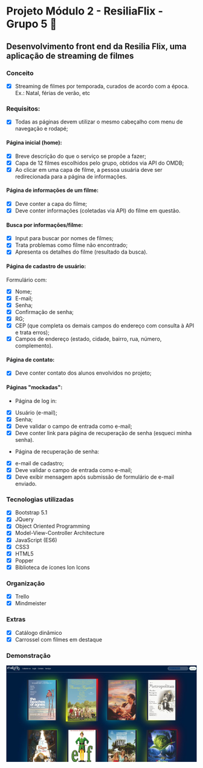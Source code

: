 # Projeto Módulo 2 - ResiliaFlix - Grupo 5 🍿
## Desenvolvimento front end da Resilia Flix, uma aplicação de streaming de filmes
### Conceito
- [x] Streaming de filmes por temporada, curados de acordo com a época. Ex.: Natal, férias de verão, etc

### Requisitos:

- [x] Todas as páginas devem utilizar o mesmo cabeçalho com menu de navegação e rodapé;
#### Página inicial (home):
- [x] Breve descrição do que o serviço se propõe a fazer;
- [x] Capa de 12 filmes escolhidos pelo grupo, obtidos via API do OMDB;
- [x] Ao clicar em uma capa de filme, a pessoa usuária deve ser redirecionada para a página de informações.

#### Página de informações de um filme:
- [x] Deve conter a capa do filme;
- [x] Deve conter informações (coletadas via API) do filme em questão.

#### Busca por informações/filme:
- [x] Input para buscar por nomes de filmes;
- [x] Trata problemas como filme não encontrado;
- [x] Apresenta os detalhes do filme (resultado da busca).

#### Página de cadastro de usuário:
Formulário com:
- [x] Nome;
- [x] E-mail;   
- [x] Senha;
- [x] Confirmação de senha;
- [x] RG;
- [x] CEP (que completa os demais campos do endereço com consulta à API e trata erros);
- [x] Campos de endereço (estado, cidade, bairro, rua, número, complemento).
    
#### Página de contato:
- [x] Deve conter contato dos alunos envolvidos no projeto;
#### Páginas "mockadas":
- Página de log in:
- [x] Usuário (e-mail);
- [x] Senha;
- [x] Deve validar o campo de entrada como e-mail;
- [x] Deve conter link para página de recuperação de senha (esqueci minha senha).
- Página de recuperação de senha:
- [x] e-mail de cadastro;
- [x] Deve validar o campo de entrada como e-mail;
- [x] Deve exibir mensagem após submissão de formulário de e-mail enviado.

### Tecnologias utilizadas
- [x] Bootstrap 5.1
- [x] JQuery
- [x] Object Oriented Programming
- [x] Model-View-Controller Architecture
- [x] JavaScript (ES6)
- [x] CSS3
- [x] HTML5
- [x] Popper
- [x] Biblioteca de ícones Ion Icons

### Organização
- [x] Trello
- [x] Mindmeister

### Extras
- [x] Catálogo dinâmico
- [x] Carrossel com filmes em destaque

### Demonstração
![Image](./images/demonstr.JPG?raw=true)